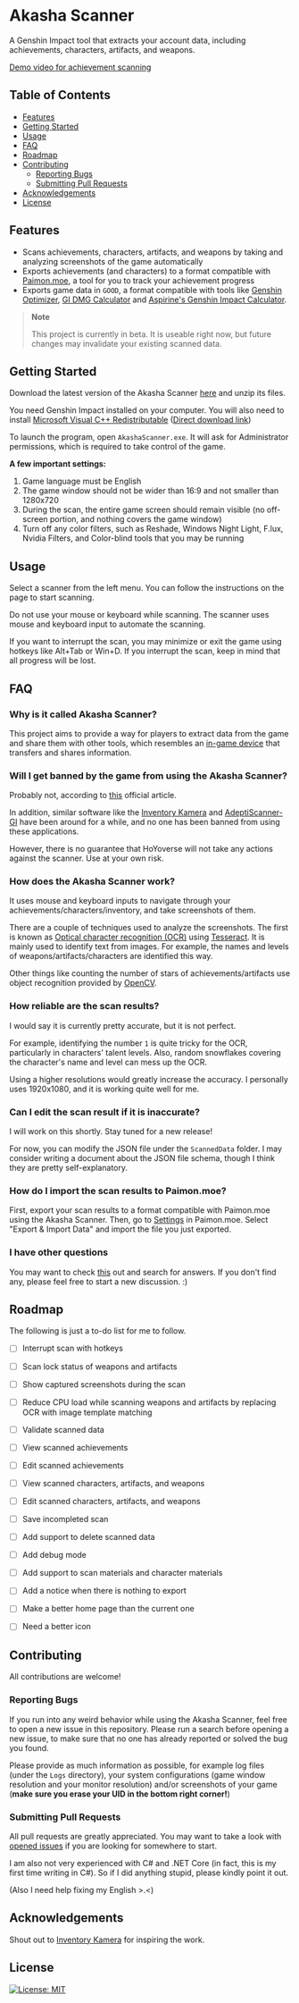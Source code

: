 # Akasha Scanner

A Genshin Impact tool that extracts your account data, including achievements, characters, artifacts, and weapons.

[Demo video for achievement scanning](https://github.com/xenesty/AkashaScanner/discussions/3)


## Table of Contents

- [Features](#features)
- [Getting Started](#getting-started)
- [Usage](#usage)
- [FAQ](#faq)
- [Roadmap](#roadmap)
- [Contributing](#contributing)
    - [Reporting Bugs](#reporting-bugs)
    - [Submitting Pull Requests](#submitting-pull-requests)
- [Acknowledgements](#acknowledgements)
- [License](#license)


## Features

- Scans achievements, characters, artifacts, and weapons by taking and analyzing screenshots of the game automatically
- Exports achievements (and characters) to a format compatible with [Paimon.moe](https://paimon.moe), a tool for you to track your achievement progress
- Exports game data in `GOOD`,
a format compatible with tools like
[Genshin Optimizer](https://frzyc.github.io/genshin-optimizer),
[GI DMG Calculator](https://gidmgcalculator.github.io/csb-g7is6)
and [Aspirine's Genshin Impact Calculator](https://genshin.aspirine.su).

> **Note**
>
> This project is currently in beta. It is useable right now, but future changes may invalidate your existing scanned data.


## Getting Started

Download the latest version of the Akasha Scanner [here](https://github.com/xenesty/AkashaScanner/releases/latest) and unzip its files.

You need Genshin Impact installed on your computer.
You will also need to install
[Microsoft Visual C++ Redistributable](https://docs.microsoft.com/en-us/cpp/windows/latest-supported-vc-redist?view=msvc-170#visual-studio-2015-2017-2019-and-2022)
([Direct download link](https://aka.ms/vs/17/release/vc_redist.x64.exe))

To launch the program, open `AkashaScanner.exe`.
It will ask for Administrator permissions,
which is required to take control of the game.

__A few important settings:__
1. Game language must be English
2. The game window should not be wider than 16:9 and not smaller than 1280x720
3. During the scan, the entire game screen should remain visible (no off-screen portion, and nothing covers the game window)
4. Turn off any color filters, such as Reshade, Windows Night Light, F.lux, Nvidia Filters, and Color-blind tools that you may be running


## Usage

Select a scanner from the left menu.
You can follow the instructions on the page to start scanning.

Do not use your mouse or keyboard while scanning.
The scanner uses mouse and keyboard input to automate the scanning.

If you want to interrupt the scan, you may minimize or exit the game using hotkeys like Alt+Tab or Win+D.
If you interrupt the scan, keep in mind that all progress will be lost.


## FAQ

### Why is it called Akasha Scanner?
This project aims to provide a way for players to extract data from the game
and share them with other tools, which resembles an
[in-game device](https://genshin-impact.fandom.com/wiki/Akasha_System) 
that transfers and shares information.

### Will I get banned by the game from using the Akasha Scanner?
Probably not, according to [this](https://genshin.hoyoverse.com/en/news/detail/5763) official article.

In addition, similar software like the [Inventory Kamera](https://github.com/Andrewthe13th/Inventory_Kamera)
and [AdeptiScanner-GI](https://github.com/D1firehail/AdeptiScanner-GI)
have been around for a while, and no one has been banned from using these applications.

However, there is no guarantee that HoYoverse will not take any actions against the scanner.
Use at your own risk.

### How does the Akasha Scanner work?
It uses mouse and keyboard inputs to navigate through your achievements/characters/inventory,
and take screenshots of them.

There are a couple of techniques used to analyze the screenshots.
The first is known as [Optical character recognition (OCR)](https://en.wikipedia.org/wiki/Optical_character_recognition)
using [Tesseract](https://github.com/tesseract-ocr/tesseract).
It is mainly used to identify text from images.
For example, the names and levels of weapons/artifacts/characters are identified this way.

Other things like counting the number of stars of achievements/artifacts
use object recognition provided by [OpenCV](https://opencv.org).

### How reliable are the scan results?
I would say it is currently pretty accurate, but it is not perfect.

For example, identifying the number `1` is quite tricky for the OCR,
particularly in characters' talent levels.
Also, random snowflakes covering the character's name and level can mess up the OCR.

Using a higher resolutions would greatly increase the accuracy.
I personally uses 1920x1080, and it is working quite well for me.

### Can I edit the scan result if it is inaccurate?
I will work on this shortly. Stay tuned for a new release!

For now, you can modify the JSON file under the `ScannedData` folder.
I may consider writing a document about the JSON file schema,
though I think they are pretty self-explanatory.

### How do I import the scan results to Paimon.moe?
First, export your scan results to a format compatible with Paimon.moe using the Akasha Scanner.
Then, go to [Settings](https://paimon.moe/settings) in Paimon.moe.
Select "Export & Import Data" and import the file you just exported.

### I have other questions
You may want to check [this](https://github.com/xenesty/AkashaScanner/discussions) out and search for answers.
If you don't find any, please feel free to start a new discussion. :)


## Roadmap

The following is just a to-do list for me to follow.

* [ ] Interrupt scan with hotkeys
* [ ] Scan lock status of weapons and artifacts
* [ ] Show captured screenshots during the scan
* [ ] Reduce CPU load while scanning weapons and artifacts by replacing OCR with image template matching
* [ ] Validate scanned data
* [ ] View scanned achievements
* [ ] Edit scanned achievements
* [ ] View scanned characters, artifacts, and weapons
* [ ] Edit scanned characters, artifacts, and weapons
* [ ] Save incompleted scan
* [ ] Add support to delete scanned data
* [ ] Add debug mode
* [ ] Add support to scan materials and character materials
* [ ] Add a notice when there is nothing to export
* [ ] Make a better home page than the current one
* [ ] Need a better icon


## Contributing

All contributions are welcome!

### Reporting Bugs

If you run into any weird behavior while using the Akasha Scanner,
feel free to open a new issue in this repository.
Please run a search before opening a new issue,
to make sure that no one has already reported or solved the bug you found.

Please provide as much information as possible,
for example log files (under the `Logs` directory),
your system configurations (game window resolution and your monitor resolution)
and/or screenshots of your game
(__make sure you erase your UID in the bottom right corner!__)

### Submitting Pull Requests
All pull requests are greatly appreciated.
You may want to take a look with
[opened issues](https://github.com/xenesty/AkashaScanner/issues?q=is%3Aopen+is%3Aissue)
if you are looking for somewhere to start.

I am also not very experienced with C# and .NET Core
(in fact, this is my first time writing in C#).
So if I did anything stupid, please kindly point it out.

(Also I need help fixing my English >.<)


## Acknowledgements

Shout out to [Inventory Kamera](https://github.com/Andrewthe13th/Inventory_Kamera) for inspiring the work.


## License
[![License: MIT](https://img.shields.io/badge/License-MIT-yellow.svg)](https://github.com/xenesty/AkashaScanner/blob/master/LICENSE.txt)
